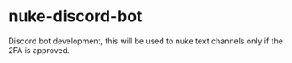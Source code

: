 # nuke-discord-bot
Discord bot development, this will be used to nuke text channels only if the 2FA is approved.
